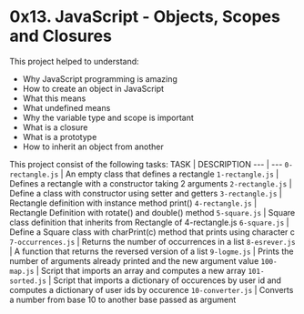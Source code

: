 # 0x13. JavaScript - Objects, Scopes and Closures
This project helped to understand:
- Why JavaScript programming is amazing
- How to create an object in JavaScript
- What this means
- What undefined means
- Why the variable type and scope is important
- What is a closure
- What is a prototype
- How to inherit an object from another

This project consist of the following tasks:
TASK | DESCRIPTION
--- | ---
`0-rectangle.js` | An empty class that defines a rectangle
`1-rectangle.js` | Defines a rectangle with a constructor taking 2 arguments
`2-rectangle.js` | Define a class with constructor using setter and getters
`3-rectangle.js` | Rectangle definition with instance method print()
`4-rectangle.js` | Rectangle Definition with rotate() and double() method
`5-square.js` | Square class definition that inherits from Rectangle of 4-rectangle.js
`6-square.js` | Define a Square class with charPrint(c) method that prints using character c
`7-occurrences.js` | Returns the number of occurrences in a list
`8-esrever.js` | A function that returns the reversed version of a list
`9-logme.js` | Prints the number of arguments already printed and the new argument value
`100-map.js` | Script that imports an array and computes a new array
`101-sorted.js` | Script that imports a dictionary of occurences by user id and computes a dictionary of user ids by occurence
`10-converter.js` | Converts a number from base 10 to another base passed as argument
